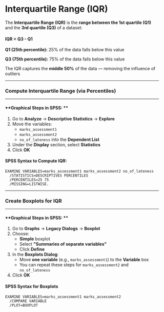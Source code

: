 # Interquartile Range (IQR)

The **Interquartile Range (IQR)** is the **range between the 1st quartile (Q1)** and the **3rd quartile (Q3)** of a dataset:

#### IQR = Q3 - Q1

**Q1 (25th percentile):** 25% of the data falls below this value

**Q3 (75th percentile):** 75% of the data falls below this value

The IQR captures the **middle 50%** of the data — removing the influence of outliers



***

### Compute Interquartile Range (via Percentiles)

***

#### **Graphical Steps in SPSS: **

1. Go to **Analyze** → **Descriptive Statistics** → **Explore**
2. Move the variables:
   - `marks_assessment1`
   - `marks_assessment2`
   - `no_of_lateness`
      into the **Dependent List**
3. Under the **Display** section, select **Statistics**
4. Click **OK**

#### SPSS Syntax to Compute IQR:

```spss
EXAMINE VARIABLES=marks_assessment1 marks_assessment2 no_of_lateness
  /STATISTICS=DESCRIPTIVES PERCENTILES
  /PERCENTILES=25 75
  /MISSING=LISTWISE.
```



***

### Create Boxplots for IQR

***

#### **Graphical Steps in SPSS: **

1. Go to **Graphs** → **Legacy Dialogs** → **Boxplot**
2. Choose:
   - **Simple** boxplot
   - Select **"Summaries of separate variables"**
   - Click **Define**
3. In the **Boxplots Dialog**:
   - Move **one variable** (e.g., `marks_assessment1`) to the **Variable** box
   - You can repeat these steps for `marks_assessment2` and `no_of_lateness`
4. Click **OK**

#### SPSS Syntax for Boxplots

```spss
EXAMINE VARIABLES=marks_assessment1 marks_assessment2 
  /COMPARE VARIABLE 
  /PLOT=BOXPLOT
```


